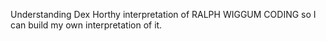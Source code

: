 Understanding Dex Horthy interpretation of RALPH WIGGUM CODING so I can build my own interpretation of it.
